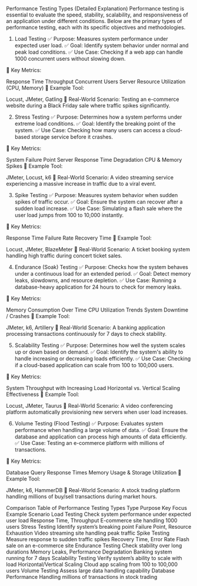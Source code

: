 Performance Testing Types (Detailed Explanation)
Performance testing is essential to evaluate the speed, stability, scalability, and responsiveness of an application under different conditions. Below are the primary types of performance testing, each with its specific objectives and methodologies.

1. Load Testing
   ✅ Purpose: Measures system performance under expected user load.
   ✅ Goal: Identify system behavior under normal and peak load conditions.
   ✅ Use Case: Checking if a web app can handle 1000 concurrent users without slowing down.

🔹 Key Metrics:

Response Time
Throughput
Concurrent Users
Server Resource Utilization (CPU, Memory)
🔹 Example Tool:

Locust, JMeter, Gatling
🔹 Real-World Scenario:
Testing an e-commerce website during a Black Friday sale where traffic spikes significantly.

2. Stress Testing
   ✅ Purpose: Determines how a system performs under extreme load conditions.
   ✅ Goal: Identify the breaking point of the system.
   ✅ Use Case: Checking how many users can access a cloud-based storage service before it crashes.

🔹 Key Metrics:

System Failure Point
Server Response Time Degradation
CPU & Memory Spikes
🔹 Example Tool:

JMeter, Locust, k6
🔹 Real-World Scenario:
A video streaming service experiencing a massive increase in traffic due to a viral event.

3. Spike Testing
   ✅ Purpose: Measures system behavior when sudden spikes of traffic occur.
   ✅ Goal: Ensure the system can recover after a sudden load increase.
   ✅ Use Case: Simulating a flash sale where the user load jumps from 100 to 10,000 instantly.

🔹 Key Metrics:

Response Time
Failure Rate
Recovery Time
🔹 Example Tool:

Locust, JMeter, BlazeMeter
🔹 Real-World Scenario:
A ticket booking system handling high traffic during concert ticket sales.

4. Endurance (Soak) Testing
   ✅ Purpose: Checks how the system behaves under a continuous load for an extended period.
   ✅ Goal: Detect memory leaks, slowdowns, and resource depletion.
   ✅ Use Case: Running a database-heavy application for 24 hours to check for memory leaks.

🔹 Key Metrics:

Memory Consumption Over Time
CPU Utilization Trends
System Downtime / Crashes
🔹 Example Tool:

JMeter, k6, Artillery
🔹 Real-World Scenario:
A banking application processing transactions continuously for 7 days to check stability.

5. Scalability Testing
   ✅ Purpose: Determines how well the system scales up or down based on demand.
   ✅ Goal: Identify the system's ability to handle increasing or decreasing loads efficiently.
   ✅ Use Case: Checking if a cloud-based application can scale from 100 to 100,000 users.

🔹 Key Metrics:

System Throughput with Increasing Load
Horizontal vs. Vertical Scaling Effectiveness
🔹 Example Tool:

Locust, JMeter, Taurus
🔹 Real-World Scenario:
A video conferencing platform automatically provisioning new servers when user load increases.

6. Volume Testing (Flood Testing)
   ✅ Purpose: Evaluates system performance when handling a large volume of data.
   ✅ Goal: Ensure the database and application can process high amounts of data efficiently.
   ✅ Use Case: Testing an e-commerce platform with millions of transactions.

🔹 Key Metrics:

Database Query Response Times
Memory Usage & Storage Utilization
🔹 Example Tool:

JMeter, k6, HammerDB
🔹 Real-World Scenario:
A stock trading platform handling millions of buy/sell transactions during market hours.

Comparison Table of Performance Testing Types
Type	Purpose	Key Focus	Example Scenario
Load Testing	Check system performance under expected user load	Response Time, Throughput	E-commerce site handling 1000 users
Stress Testing	Identify system’s breaking point	Failure Point, Resource Exhaustion	Video streaming site handling peak traffic
Spike Testing	Measure response to sudden traffic spikes	Recovery Time, Error Rate	Flash sale on an e-commerce site
Endurance Testing	Check stability over long durations	Memory Leaks, Performance Degradation	Banking system running for 7 days
Scalability Testing	Verify system’s ability to scale with load	Horizontal/Vertical Scaling	Cloud app scaling from 100 to 100,000 users
Volume Testing	Assess large data handling capability	Database Performance	Handling millions of transactions in stock trading